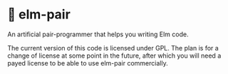# 🍐 elm-pair

An artificial pair-programmer that helps you writing Elm code.

The current version of this code is licensed under GPL. The plan is for a change of license at some point in the future, after which you will need a payed license to be able to use elm-pair commercially.
